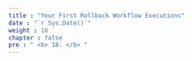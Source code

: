 ```yaml
---
title : "Your First Rollback Workflow Executions"
date : "`r Sys.Date()`"
weight : 18
chapter : false
pre : " <b> 18. </b> "
---
```


